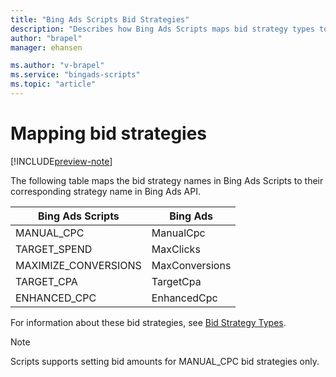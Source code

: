 ```yaml
---
title: "Bing Ads Scripts Bid Strategies"
description: "Describes how Bing Ads Scripts maps bid strategy types to Bing Ads API bid strategy names."
author: "brapel"
manager: ehansen

ms.author: "v-brapel"
ms.service: "bingads-scripts"
ms.topic: "article"
---
```


# Mapping bid strategies

[!INCLUDE[preview-note](../includes/preview-note.md)]

The following table maps the bid strategy names in Bing Ads Scripts to their corresponding strategy name in Bing Ads API.

Bing Ads Scripts|Bing Ads
|-|-
MANUAL_CPC|ManualCpc
TARGET_SPEND|MaxClicks
MAXIMIZE_CONVERSIONS|MaxConversions
TARGET_CPA|TargetCpa
ENHANCED_CPC|EnhancedCpc

For information about these bid strategies, see [Bid Strategy Types](/bingads/guides/budget-bid-strategies#bidstrategytypes).

> [!NOTE]
> Scripts supports setting bid amounts for MANUAL_CPC bid strategies only.
